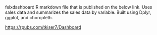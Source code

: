 felxdashboard R markdown file that is published on the below link.  Uses sales data and summarizes the sales data by variable.  Built using Dplyr, ggplot, and choropleth. 

https://rpubs.com/tkiser7/Dashboard
